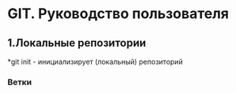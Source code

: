 # GIT. Руководство пользователя
## 1.Локальные репозитории
*git init - инициализирует (локальный) репозиторий
### Ветки